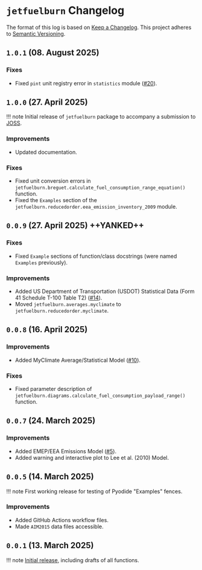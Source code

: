 # `jetfuelburn` Changelog

The format of this log is based on [Keep a Changelog](https://keepachangelog.com/en/1.0.0/).
This project adheres to [Semantic Versioning](https://semver.org/spec/v2.0.0.html).

## `1.0.1` (08. August 2025)

### Fixes

- Fixed `pint` unit registry error in `statistics` module ([#20](https://github.com/sustainableaviation/jetfuelburn/issues/20)).

## `1.0.0` (27. April 2025)

!!! note
    Initial release of `jetfuelburn` package to accompany a submission to [JOSS](https://joss.theoj.org).

### Improvements

- Updated documentation.

### Fixes

- Fixed unit conversion errors in `jetfuelburn.breguet.calculate_fuel_consumption_range_equation()` function.
- Fixed the `Examples` section of the `jetfuelburn.reducedorder.eea_emission_inventory_2009` module.

## `0.0.9` (27. April 2025) ++YANKED++

### Fixes

- Fixed `Example` sections of function/class docstrings (were named `Examples` previously).

### Improvements

- Added US Department of Transportation (USDOT) Statistical Data (Form 41 Schedule T-100 Table T2) ([#14](https://github.com/sustainableaviation/jetfuelburn/issues/14)).
- Moved `jetfuelburn.averages.myclimate` to `jetfuelburn.reducedorder.myclimate`.

## `0.0.8` (16. April 2025)

### Improvements

- Added MyClimate Average/Statistical Model ([#10](https://github.com/sustainableaviation/jetfuelburn/issues/10)).

### Fixes

- Fixed parameter description of `jetfuelburn.diagrams.calculate_fuel_consumption_payload_range()` function.

## `0.0.7` (24. March 2025)

### Improvements

- Added EMEP/EEA Emissions Model ([#5](https://github.com/sustainableaviation/jetfuelburn/issues/5)).
- Added warning and interactive plot to Lee et al. (2010) Model.

## `0.0.5` (14. March 2025)

!!! note
    First working release for testing of Pyodide "Examples" fences.

### Improvements

- Added GitHub Actions workflow files.
- Made `AIM2015` data files accessible.

## `0.0.1` (13. March 2025)

!!! note
    [Initial release](https://upload.wikimedia.org/wikipedia/en/4/4b/F111_Avalon_Airshow_2007_1.jpg), including drafts of all functions.

